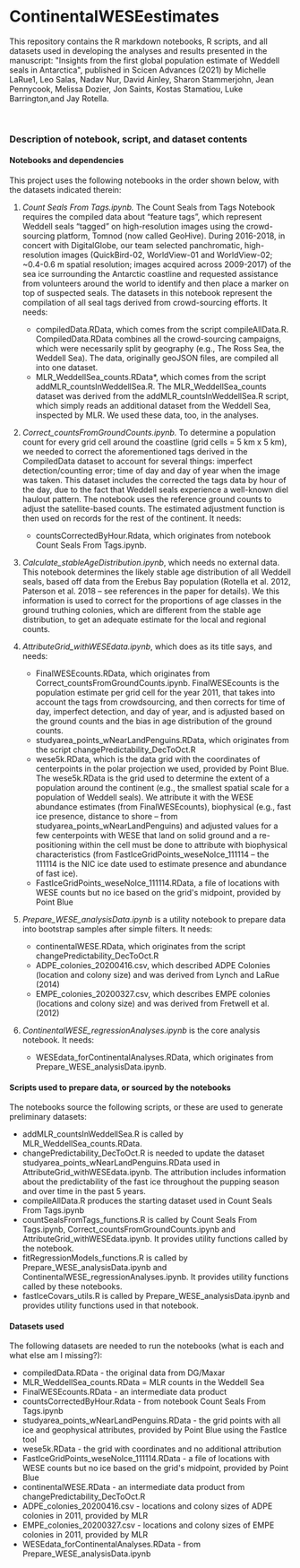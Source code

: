 # ContinentalWESEestimates
This repository contains the R markdown notebooks, R scripts, and all datasets used in developing the analyses 
and results presented in the manuscript: "Insights from the first global population estimate of Weddell seals in Antarctica", published in Scicen Advances (2021)
by Michelle LaRue1, Leo Salas, Nadav Nur, David Ainley, Sharon Stammerjohn, Jean Pennycook, Melissa Dozier, Jon Saints, Kostas Stamatiou, Luke Barrington,and Jay Rotella. 

<br>

### Description of notebook, script, and dataset contents

#### Notebooks and dependencies
This project uses the following notebooks in the order shown below, with the datasets indicated therein:
 1. *Count Seals From Tags.ipynb.* The Count Seals from Tags Notebook requires the compiled data about “feature tags”, which represent Weddell seals “tagged” on high-resolution images using the crowd-sourcing platform, Tomnod (now called GeoHive). During 2016-2018, in concert with DigitalGlobe, our team selected panchromatic, high-resolution images (QuickBird-02, WorldView-01 and WorldView-02; ~0.4-0.6 m spatial resolution; images acquired across 2009-2017) of the sea ice surrounding the Antarctic coastline and requested assistance from volunteers around the world to identify and then place a marker on top of suspected seals. The datasets in this notebook represent the compilation of all seal tags derived from crowd-sourcing efforts. It needs: 
    * compiledData.RData, which comes from the script compileAllData.R. CompiledData.RData combines all the crowd-sourcing campaigns, which were necessarily split by geography (e.g., The Ross Sea, the Weddell Sea). The data, originally geoJSON files, are compiled all into one dataset.
    * MLR_WeddellSea_counts.RData*, which comes from the script addMLR_countsInWeddellSea.R. The MLR_WeddellSea_counts dataset was derived from the addMLR_countsInWeddellSea.R script, which simply reads an additional dataset from the Weddell Sea, inspected by MLR. We used these data, too, in the analyses.

 2. *Correct_countsFromGroundCounts.ipynb.* To determine a population count for every grid cell around the coastline (grid cells = 5 km x 5 km), we needed to correct the aforementioned tags derived in the CompiledData dataset to account for several things: imperfect detection/counting error; time of day and day of year when the image was taken. This dataset includes the corrected the tags data by hour of the day, due to the fact that Weddell seals experience a well-known diel haulout pattern. The notebook uses the reference ground counts to adjust the satellite-based counts. The estimated adjustment function is then used on records for the rest of the continent. It needs: 
    * countsCorrectedByHour.Rdata, which originates from notebook Count Seals From Tags.ipynb. 

 3. *Calculate_stableAgeDistribution.ipynb*, which needs no external data. This notebook determines the likely stable age distribution of all Weddell seals, based off data from the Erebus Bay population (Rotella et al. 2012, Paterson et al. 2018 – see references in the paper for details). We this information is used to correct for the proportions of age classes in the ground truthing colonies, which are different from the stable age distribution, to get an adequate estimate for the local and regional counts.
  
 4. *AttributeGrid_withWESEdata.ipynb*, which does as its title says, and needs:
    * FinalWESEcounts.RData, which originates from Correct_countsFromGroundCounts.ipynb. FinalWESEcounts is the population estimate per grid cell for the year 2011, that takes into account the tags from crowdsourcing, and then corrects for time of day, imperfect detection, and day of year, and is adjusted based on the ground counts and the bias in age distribution of the ground counts. 
    * studyarea_points_wNearLandPenguins.RData, which originates from the script changePredictability_DecToOct.R
    * wese5k.RData, which is the data grid with the coordinates of centerpoints in the polar projection we used, provided by Point Blue. The wese5k.RData is the grid used to determine the extent of a population around the continent (e.g., the smallest spatial scale for a population of Weddell seals). We attribute it with the WESE abundance estimates (from FinalWESEcounts), biophysical (e.g., fast ice presence, distance to shore – from studyarea_points_wNearLandPenguins) and adjusted values for a few centerpoints with WESE that land on solid ground and a re-positioning within the cell must be done to attribute with biophysical characteristics (from FastIceGridPoints_weseNoIce_111114 – the 111114 is the NIC ice date used to estimate presence and abundance of fast ice).
    * FastIceGridPoints_weseNoIce_111114.RData, a file of locations with WESE counts but no ice based on the grid's midpoint, provided by Point Blue

 5. *Prepare_WESE_analysisData.ipynb* is a utility notebook to prepare data into bootstrap samples after simple filters. It needs:
    * continentalWESE.RData, which originates from the script changePredictability_DecToOct.R
    * ADPE_colonies_20200416.csv, which described ADPE Colonies (location and colony size) and was derived from Lynch and LaRue (2014)
    * EMPE_colonies_20200327.csv, which describes EMPE colonies (locations and colony size) and was derived from Fretwell et al. (2012)
               
 6. *ContinentalWESE_regressionAnalyses.ipynb* is the core analysis notebook. It needs:
    * WESEdata_forContinentalAnalyses.RData, which originates from Prepare_WESE_analysisData.ipynb.
    
#### Scripts used to prepare data, or sourced by the notebooks
The notebooks source the following scripts, or these are used to generate preliminary datasets:
  * addMLR_countsInWeddellSea.R is called by MLR_WeddellSea_counts.RData.
  * changePredictability_DecToOct.R is needed to update the dataset studyarea_points_wNearLandPenguins.RData used in AttributeGrid_withWESEdata.ipynb. The attribution includes information about the predictability of the fast ice throughout the pupping season and over time in the past 5 years.
  * compileAllData.R produces the starting dataset used in Count Seals From Tags.ipynb
  * countSealsFromTags_functions.R is called by Count Seals From Tags.ipynb, Correct_countsFromGroundCounts.ipynb and AttributeGrid_withWESEdata.ipynb. It provides utility functions called by the notebook.
  * fitRegressionModels_functions.R is called by Prepare_WESE_analysisData.ipynb and ContinentalWESE_regressionAnalyses.ipynb. It provides utility functions called by these notebooks.
  * fastIceCovars_utils.R is called by Prepare_WESE_analysisData.ipynb and provides utility functions used in that notebook.

#### Datasets used
The following datasets are needed to run the notebooks (what is each and what else am I missing?):
  * compiledData.RData - the original data from DG/Maxar
  * MLR_WeddellSea_counts.RData = MLR counts in the Weddell Sea
  * FinalWESEcounts.RData - an intermediate data product
  * countsCorrectedByHour.Rdata - from notebook Count Seals From Tags.ipynb
  * studyarea_points_wNearLandPenguins.RData - the grid points with all ice and geophysical attributes, provided by Point Blue using the FastIce tool
  * wese5k.RData - the grid with coordinates and no additional attribution
  * FastIceGridPoints_weseNoIce_111114.RData - a file of locations with WESE counts but no ice based on the grid's midpoint, provided by Point Blue
  * continentalWESE.RData - an intermediate data product from changePredictability_DecToOct.R
  * ADPE_colonies_20200416.csv - locations and colony sizes of ADPE colonies in 2011, provided by MLR
  * EMPE_colonies_20200327.csv - locations and colony sizes of EMPE colonies in 2011, provided by MLR
  * WESEdata_forContinentalAnalyses.RData - from Prepare_WESE_analysisData.ipynb

